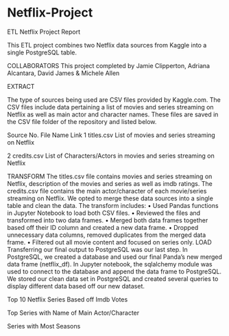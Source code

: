 # Netflix-Project
ETL Netflix Project Report

This ETL project combines two Netflix data sources from Kaggle into a single PostgreSQL table.

COLLABORATORS
This project completed by Jamie Clipperton, Adriana Alcantara, David James & Michele Allen


EXTRACT

The type of sources being used are CSV files provided by Kaggle.com. The CSV files include data pertaining a list of movies and series streaming on Netflix as well as main actor and character names. These files are saved in the CSV file folder of the repository and listed below.

Source No.	File Name	Link
1	titles.csv	List of movies and series streaming on Netflix

2	credits.csv	List of Characters/Actors in movies and series streaming on Netflix


TRANSFORM
The titles.csv file contains movies and series streaming on Netflix, description of the movies and series as well as imdb ratings. The credits.csv file contains the main actor/character of each movie/series streaming on Netflix. We opted to merge these data sources into a single table and clean the data. The transform includes:
•	Used Pandas functions in Jupyter Notebook to load both CSV files.
•	Reviewed the files and transformed into two data frames.
•	Merged both data frames together based off their ID column and created a new data frame.
•	Dropped unnecessary data columns, removed duplicates from the merged data frame.
•	Filtered out all movie content and focused on series only.
LOAD
Transferring our final output to PostgreSQL was our last step. In PostgreSQL, we created a database and used our final Panda’s new merged data frame (netflix_df). In Jupyter notebook, the sqlalchemy module was used to connect to the database and append the data frame to PostgreSQL. We stored our clean data set in PostgreSQL and created several queries to display different data based off our new dataset.
 
Top 10 Netflix Series Based off Imdb Votes
 
 

Top Series with Name of Main Actor/Character
 
 
Series with Most Seasons
  
 


